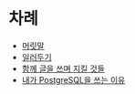 # 차례

* [머릿말](README.md)
* [일러두기](chapter1.md)
* [함께 글을 쓰며 지킬 것들](1.md)
* [내가 PostgreSQL을 쓰는 이유](2.md)



